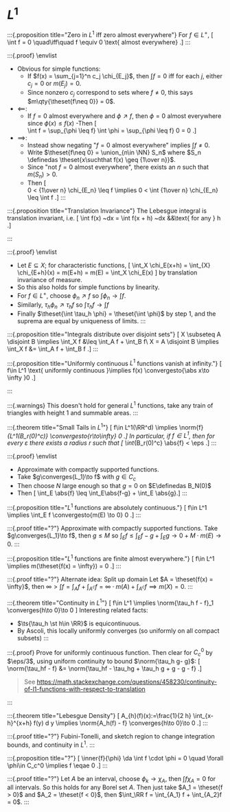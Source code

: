 # $L^1$

:::{.proposition title="Zero in $L^1$ iff zero almost everywhere"}
For $f\in L^+$, 
\[  
\int f = 0 \quad\iff\quad f \equiv 0 \text{ almost everywhere}
.\]
:::

:::{.proof}
\envlist

- Obvious for simple functions:
  - If $f(x) = \sum_{j=1}^n c_j \chi_{E_j}$, then $\int f = 0$ iff for each $j$, either $c_j=0$ or $m(E_j) = 0$.
  - Since nonzero $c_j$ correspond to sets where $f\neq 0$, this says $m\qty{\theset{f\neq 0}} = 0$.
- $\impliedby$:
  - If $f= 0$ almost everywhere and $\phi \nearrow f$, then $\phi = 0$ almost everywhere since $\phi(x) \leq f(x)$
  -Then
  \[  
  \int f = \sup_{\phi \leq f} \int \phi = \sup_{\phi \leq f} 0 = 0
  .\]
- $\implies$:
  - Instead show negating "$f=0$ almost everywhere" implies $\int f \neq 0$.
  - Write $\theset{f\neq 0} = \union_{n\in \NN} S_n$ where $S_n \definedas \theset{x\suchthat f(x) \geq {1\over n}}$.
  - Since "not $f=0$ almost everywhere", there exists an $n$ such that $m(S_n) > 0$.
  - Then
  \[  
  0 < {1\over n} \chi_{E_n} \leq f \implies 
  0 < \int {1\over n} \chi_{E_n} \leq \int f
  .\]
:::

:::{.proposition title="Translation Invariance"}
The Lebesgue integral is translation invariant, i.e.
\[
\int f(x) ~dx = \int f(x + h) ~dx &&\text{ for any } h
.\]

:::

:::{.proof}
\envlist

- Let $E\subseteq X$; for characteristic functions, 
\[
\int_X \chi_E(x+h) 
= \int_{X} \chi_{E+h}(x) = m(E+h) = m(E) = \int_X \chi_E(x)
\] 
  by translation invariance of measure.
- So this also holds for simple functions by linearity.
- For $f\in L^+$, choose $\phi_n \nearrow f$ so $\int \phi_n \to \int f$.
- Similarly, $\tau_h \phi_n \nearrow \tau_h f$ so $\int \tau_h f \to \int f$
- Finally $\theset{\int \tau_h \phi} = \theset{\int \phi}$ by step 1, and the suprema are equal by uniqueness of limits.
:::

:::{.proposition title="Integrals distribute over disjoint sets"}
\[
X \subseteq A \disjoint B \implies \int_X f &\leq \int_A f + \int_B f\\
X = A \disjoint B \implies \int_X f &= \int_A f + \int_B f
.\]
:::

:::{.proposition title="Uniformly continuous $L^1$ functions vanish at infinity."}
\[
f\in L^1 \text{ uniformly continuous }\implies f(x) \convergesto{\abs x\to \infty }0
.\]

:::

:::{.warnings}
This doesn't hold for general $L^1$ functions, take any train of triangles with height 1 and summable areas.
:::

:::{.theorem title="Small Tails in $L^1$"}
\[
f\in L^1(\RR^d) \implies \norm{f}_{L^1(B_r(0)^c)} \convergesto{r\to\infty} 0
.\]
In particular, if $f\in L^1$, then for every $\varepsilon$ there exists a radius $r$ such that 
\[
\int_{B_r(0)^c} \abs{f} < \eps
.\]
:::

:::{.proof}
\envlist

- Approximate with compactly supported functions.
- Take $g\converges{L_1}\to f$ with $g\in C_c$
- Then choose $N$ large enough so that $g=0$ on $E\definedas B_N(0)$
- Then \[ \int_E \abs{f} \leq \int_E\abs{f-g} + \int_E \abs{g}.\]
:::

:::{.proposition title="$L^1$ functions are absolutely continuous."}
\[
f\in L^1 \implies \int_E f \convergesto{m(E) \to 0} 0
.\]
:::

:::{.proof title="?"}
Approximate with compactly supported functions.
Take $g\converges{L_1}\to f$, then $g \leq M$ so $\int_E{f} \leq \int_E{f-g} + \int_E g \to 0 + M \cdot m(E) \to 0$.
:::

:::{.proposition title="$L^1$ functions are finite almost everywhere."}
\[
f\in L^1 \implies 
m(\theset{f(x) = \infty}) = 0
.\]
:::

:::{.proof title="?"}
Alternate idea: Split up domain
Let $A = \theset{f(x) = \infty}$, then $\infty > \int f = \int_A f + \int_{A^c} f = \infty \cdot m(A) + \int_{A^c} f \implies m(X) =0$.
:::

:::{.theorem title="Continuity in $L^1$"}
\[ 
f\in L^1 \implies \norm{\tau_h f - f}_1 \converges{h\to 0}\to 0
\]
Interesting related facts:

- $\ts{\tau_h \st h\in \RR}$ is equicontinuous.
- By Ascoli, this locally uniformly converges (so uniformly on all compact subsets)
:::

:::{.proof}
Prove for uniformly continuous function.
Then clear for $C_c^0$ by $\eps/3$, using uniform continuity to bound $\norm{\tau_h g- g}$:
\[
\norm{\tau_hf - f} 
&= \norm{\tau_hf - \tau_hg + \tau_h g + g - g - f}
.\]

> See <https://math.stackexchange.com/questions/458230/continuity-of-l1-functions-with-respect-to-translation>

:::

:::{.theorem title="Lebesgue Density"}
\[
A_{h}(f)(x):=\frac{1}{2 h} \int_{x-h}^{x+h} f(y) d y
\implies \norm{A_h(f) - f} \converges{h\to 0}\to 0
.\]
:::

:::{.proof title="?"}
Fubini-Tonelli, and sketch region to change integration bounds, and continuity in $L^1$.
:::

:::{.proposition title="?"}
\[
\inner{f}{\phi} \da \int f \cdot \phi = 0 \quad \forall \phi\in C_c^0 \implies f \eqae 0
.\]
:::

:::{.proof title="?"}
Let $A$ be an interval, choose $\phi_k \to \chi_A$, then $\int f \chi_A = 0$ for all intervals.
So this holds for any Borel set $A$.
Then just take $A_1 = \theset{f > 0}$ and $A_2 = \theset{f < 0}$, then $\int_\RR f = \int_{A_1} f + \int_{A_2}f = 0$.
:::

